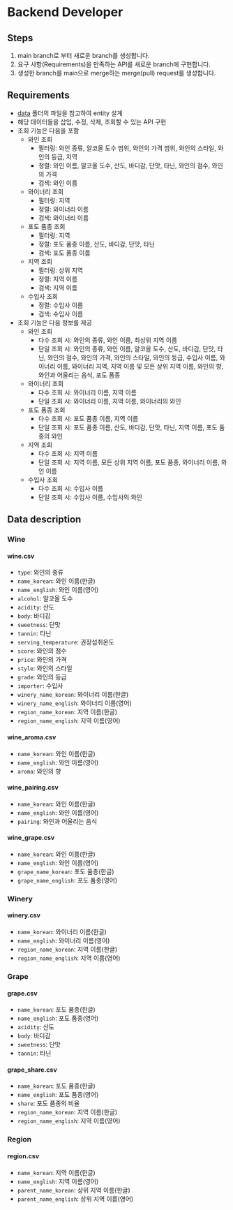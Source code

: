 # Backend Developer

## Steps

1. main branch로 부터 새로운 branch를 생성합니다.
2. 요구 사항(Requirements)을 만족하는 API를 새로운 branch에 구현합니다.
3. 생성한 branch를 main으로 merge하는 merge(pull) request를 생성합니다.

## Requirements

* [data](data) 폴더의 파일을 참고하여 entity 설계
* 해당 데이터들을 삽입, 수정, 삭제, 조회할 수 있는 API 구현
* 조회 기능은 다음을 포함
    * 와인 조회
        * 필터링: 와인 종류, 알코올 도수 범위, 와인의 가격 범위, 와인의 스타일, 와인의 등급, 지역
        * 정렬: 와인 이름, 알코올 도수, 산도, 바디감, 단맛, 타닌, 와인의 점수, 와인의 가격
        * 검색: 와인 이름
    * 와이너리 조회
        * 필터링: 지역
        * 정렬: 와이너리 이름
        * 검색: 와이너리 이름
    * 포도 품종 조회
        * 필터링: 지역
        * 정렬: 포도 품종 이름, 산도, 바디감, 단맛, 타닌
        * 검색: 포도 품종 이름
    * 지역 조회
        * 필터링: 상위 지역
        * 정렬: 지역 이름
        * 검색: 지역 이름
    * 수입사 조회
        * 정렬: 수입사 이름
        * 검색: 수입사 이름
* 조회 기능은 다음 정보를 제공
    * 와인 조회
        * 다수 조회 시: 와인의 종류, 와인 이름, 최상위 지역 이름
        * 단일 조회 시: 와인의 종류, 와인 이름, 알코올 도수, 산도, 바디감, 단맛, 타닌, 와인의 점수, 와인의 가격, 와인의 스타일, 와인의 등급, 수입사 이름, 와이너리 이름, 와이너리
          지역, 지역 이름 및 모든 상위 지역 이름, 와인의 향, 와인과 어울리는 음식, 포도 품종
    * 와이너리 조회
        * 다수 조회 시: 와이너리 이름, 지역 이름
        * 단일 조회 시: 와이너리 이름, 지역 이름, 와이너리의 와인
    * 포도 품종 조회
        * 다수 조회 시: 포도 품종 이름, 지역 이름
        * 단일 조회 시: 포도 품종 이름, 산도, 바디감, 단맛, 타닌, 지역 이름, 포도 품종의 와인
    * 지역 조회
        * 다수 조회 시: 지역 이름
        * 단일 조회 시: 지역 이름, 모든 상위 지역 이름, 포도 품종, 와이너리 이름, 와인 이름
    * 수입사 조회
        * 다수 조회 시: 수입사 이름
        * 단일 조회 시: 수입사 이름, 수입사의 와인

## Data description

### Wine

#### wine.csv

* `type`: 와인의 종류
* `name_korean`: 와인 이름(한글)
* `name_english`: 와인 이름(영어)
* `alcohol`: 알코올 도수
* `acidity`: 산도
* `body`: 바디감
* `sweetness`: 단맛
* `tannin`: 타닌
* `serving_temperature`: 권장섭취온도
* `score`: 와인의 점수
* `price`: 와인의 가격
* `style`: 와인의 스타일
* `grade`: 와인의 등급
* `importer`: 수입사
* `winery_name_korean`: 와이너리 이름(한글)
* `winery_name_english`: 와이너리 이름(영어)
* `region_name_korean`: 지역 이름(한글)
* `region_name_english`: 지역 이름(영어)

#### wine_aroma.csv

* `name_korean`: 와인 이름(한글)
* `name_english`: 와인 이름(영어)
* `aroma`: 와인의 향

#### wine_pairing.csv

* `name_korean`: 와인 이름(한글)
* `name_english`: 와인 이름(영어)
* `pairing`: 와인과 어울리는 음식

#### wine_grape.csv

* `name_korean`: 와인 이름(한글)
* `name_english`: 와인 이름(영어)
* `grape_name_korean`: 포도 품종(한글)
* `grape_name_english`: 포도 품종(영어)

### Winery

#### winery.csv

* `name_korean`: 와이너리 이름(한글)
* `name_english`: 와이너리 이름(영어)
* `region_name_korean`: 지역 이름(한글)
* `region_name_english`: 지역 이름(영어)

### Grape

#### grape.csv

* `name_korean`: 포도 품종(한글)
* `name_english`: 포도 품종(영어)
* `acidity`: 산도
* `body`: 바디감
* `sweetness`: 단맛
* `tannin`: 타닌

#### grape_share.csv

* `name_korean`: 포도 품종(한글)
* `name_english`: 포도 품종(영어)
* `share`: 포도 품종의 비율
* `region_name_korean`: 지역 이름(한글)
* `region_name_english`: 지역 이름(영어)

### Region

#### region.csv

* `name_korean`: 지역 이름(한글)
* `name_english`: 지역 이름(영어)
* `parent_name_korean`: 상위 지역 이름(한글)
* `parent_name_english`: 상위 지역 이름(영어)
